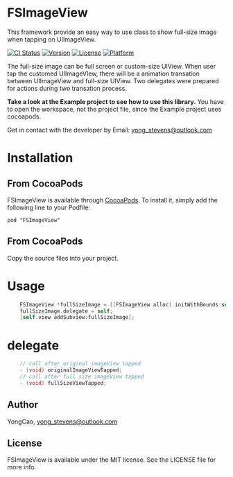FSImageView
==========

This framework provide an easy way to use class to show full-size image when tapping on UIImageView.

[![CI Status](http://img.shields.io/travis/YongCao/FSImageView.svg?style=flat)](https://travis-ci.org/YongCao/FSImageView)
[![Version](https://img.shields.io/cocoapods/v/FSImageView.svg?style=flat)](http://cocoapods.org/pods/FSImageView)
[![License](https://img.shields.io/cocoapods/l/FSImageView.svg?style=flat)](http://cocoapods.org/pods/FSImageView)
[![Platform](https://img.shields.io/cocoapods/p/FSImageView.svg?style=flat)](http://cocoapods.org/pods/FSImageView)

The full-size image can be full screen or custom-size UIView. When user tap the customed UIImageVIew, there will be a animation transation between UIImageView and full-size UIView. Two delegates were prepared for actions during two transation process.

**Take a look at the Example project to see how to use this library.** You have to open the workspace, not the project file, since the Example project uses cocoapods.

Get in contact with the developer by Email: yong_stevens@outlook.com

# Installation

## From CocoaPods
FSImageView is available through [CocoaPods](http://cocoapods.org). To install
it, simply add the following line to your Podfile:

    pod "FSImageView"

## From CocoaPods
Copy the source files into your project.

# Usage

```objective-c
    FSImageView *fullSizeImage = [[FSImageView alloc] initWithBounds:self.view.bounds SuperView:self.view ImageView:cell.icon Image:cell.icon.image];
    fullSizeImage.delegate = self;
    [self.view addSubview:fullSizeImage];
```

# delegate
```objective-c
    // call after original imageView tapped
    - (void) originalImageViewTapped;
    // call after full size imageView tapped
    - (void) fullSizeViewTapped;
```

## Author

YongCao, yong_stevens@outlook.com

## License

FSImageView is available under the MIT license. See the LICENSE file for more info.
